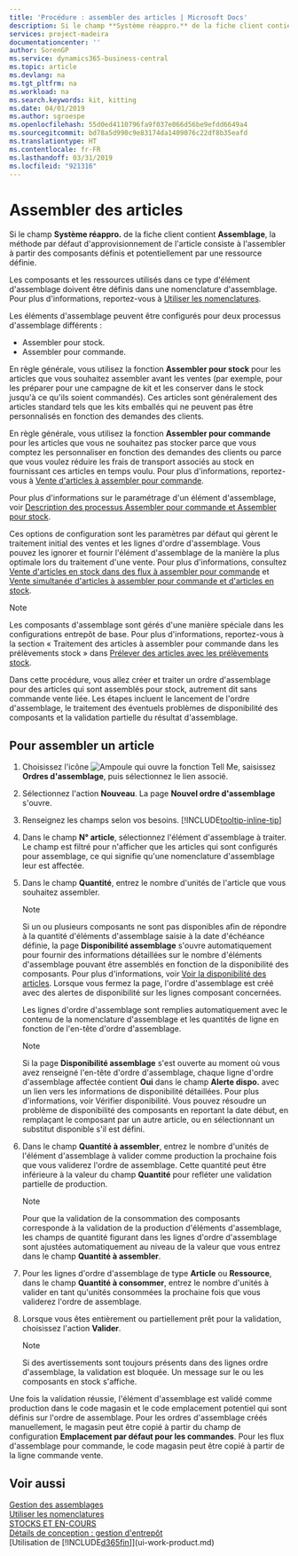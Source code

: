 ```yaml
---
title: 'Procédure : assembler des articles | Microsoft Docs'
description: Si le champ **Système réappro.** de la fiche client contient **Assemblage**, la méthode par défaut d'approvisionnement de l'article consiste à l'assembler à partir des composants définis et potentiellement par une ressource définie.
services: project-madeira
documentationcenter: ''
author: SorenGP
ms.service: dynamics365-business-central
ms.topic: article
ms.devlang: na
ms.tgt_pltfrm: na
ms.workload: na
ms.search.keywords: kit, kitting
ms.date: 04/01/2019
ms.author: sgroespe
ms.openlocfilehash: 55d0ed4110796fa9f037e066d56be9efdd6649a4
ms.sourcegitcommit: bd78a5d990c9e83174da1409076c22df8b35eafd
ms.translationtype: HT
ms.contentlocale: fr-FR
ms.lasthandoff: 03/31/2019
ms.locfileid: "921316"
---
```

# <a name="assemble-items"></a>Assembler des articles
Si le champ **Système réappro.** de la fiche client contient **Assemblage**, la méthode par défaut d'approvisionnement de l'article consiste à l'assembler à partir des composants définis et potentiellement par une ressource définie.  

Les composants et les ressources utilisés dans ce type d'élément d'assemblage doivent être définis dans une nomenclature d'assemblage. Pour plus d'informations, reportez-vous à [Utiliser les nomenclatures](inventory-how-work-BOMs.md).  

Les éléments d'assemblage peuvent être configurés pour deux processus d'assemblage différents :  

-   Assembler pour stock.  
-   Assembler pour commande.  

En règle générale, vous utilisez la fonction **Assembler pour stock** pour les articles que vous souhaitez assembler avant les ventes (par exemple, pour les préparer pour une campagne de kit et les conserver dans le stock jusqu'à ce qu'ils soient commandés). Ces articles sont généralement des articles standard tels que les kits emballés qui ne peuvent pas être personnalisés en fonction des demandes des clients.  

En règle générale, vous utilisez la fonction **Assembler pour commande** pour les articles que vous ne souhaitez pas stocker parce que vous comptez les personnaliser en fonction des demandes des clients ou parce que vous voulez réduire les frais de transport associés au stock en fournissant ces articles en temps voulu. Pour plus d'informations, reportez-vous à [Vente d'articles à assembler pour commande](assembly-how-to-sell-items-assembled-to-order.md).  

Pour plus d'informations sur le paramétrage d'un élément d'assemblage, voir [Description des processus Assembler pour commande et Assembler pour stock](assembly-assemble-to-order-or-assemble-to-stock.md).  

Ces options de configuration sont les paramètres par défaut qui gèrent le traitement initial des ventes et les lignes d'ordre d'assemblage. Vous pouvez les ignorer et fournir l'élément d'assemblage de la manière la plus optimale lors du traitement d'une vente. Pour plus d'informations, consultez [Vente d'articles en stock dans des flux à assembler pour commande](assembly-how-to-sell-assemble-to-order-items-and-inventory-items-together.md) et [Vente simultanée d'articles à assembler pour commande et d'articles en stock](assembly-how-to-sell-assemble-to-order-items-and-inventory-items-together.md).

> [!NOTE]  
> Les composants d'assemblage sont gérés d'une manière spéciale dans les configurations entrepôt de base. Pour plus d'informations, reportez-vous à la section « Traitement des articles à assembler pour commande dans les prélèvements stock » dans [Prélever des articles avec les prélèvements stock](warehouse-how-to-pick-items-with-inventory-picks.md).   

Dans cette procédure, vous allez créer et traiter un ordre d'assemblage pour des articles qui sont assemblés pour stock, autrement dit sans commande vente liée. Les étapes incluent le lancement de l'ordre d'assemblage, le traitement des éventuels problèmes de disponibilité des composants et la validation partielle du résultat d'assemblage.

## <a name="to-assemble-an-item"></a>Pour assembler un article  
1.  Choisissez l'icône ![Ampoule qui ouvre la fonction Tell Me](media/ui-search/search_small.png "Dites-moi ce que vous voulez faire"), saisissez **Ordres d'assemblage**, puis sélectionnez le lien associé.  
2.  Sélectionnez l'action **Nouveau**. La page **Nouvel ordre d'assemblage** s'ouvre.  
3.  Renseignez les champs selon vos besoins. [!INCLUDE[tooltip-inline-tip](includes/tooltip-inline-tip_md.md)]
4.  Dans le champ **N° article**, sélectionnez l'élément d'assemblage à traiter. Le champ est filtré pour n'afficher que les articles qui sont configurés pour assemblage, ce qui signifie qu'une nomenclature d'assemblage leur est affectée.  
5.  Dans le champ **Quantité**, entrez le nombre d'unités de l'article que vous souhaitez assembler.  

    > [!NOTE]  
    >  Si un ou plusieurs composants ne sont pas disponibles afin de répondre à la quantité d'éléments d'assemblage saisie à la date d'échéance définie, la page **Disponibilité assemblage** s'ouvre automatiquement pour fournir des informations détaillées sur le nombre d'éléments d'assemblage pouvant être assemblés en fonction de la disponibilité des composants. Pour plus d'informations, voir [Voir la disponibilité des articles](inventory-how-availability-overview.md). Lorsque vous fermez la page, l'ordre d'assemblage est créé avec des alertes de disponibilité sur les lignes composant concernées.  

    Les lignes d'ordre d'assemblage sont remplies automatiquement avec le contenu de la nomenclature d'assemblage et les quantités de ligne en fonction de l'en-tête d'ordre d'assemblage.  

    > [!NOTE]  
    >  Si la page **Disponibilité assemblage** s'est ouverte au moment où vous avez renseigné l'en-tête d'ordre d'assemblage, chaque ligne d'ordre d'assemblage affectée contient **Oui** dans le champ **Alerte dispo.** avec un lien vers les informations de disponibilité détaillées. Pour plus d'informations, voir Vérifier disponibilité. Vous pouvez résoudre un problème de disponibilité des composants en reportant la date début, en remplaçant le composant par un autre article, ou en sélectionnant un substitut disponible s'il est défini.  

6.  Dans le champ **Quantité à assembler**, entrez le nombre d'unités de l'élément d'assemblage à valider comme production la prochaine fois que vous validerez l'ordre de assemblage. Cette quantité peut être inférieure à la valeur du champ **Quantité** pour refléter une validation partielle de production.  

    > [!NOTE]  
    >  Pour que la validation de la consommation des composants corresponde à la validation de la production d'éléments d'assemblage, les champs de quantité figurant dans les lignes d'ordre d'assemblage sont ajustées automatiquement au niveau de la valeur que vous entrez dans le champ **Quantité à assembler**.  
7.  Pour les lignes d'ordre d'assemblage de type **Article** ou **Ressource**, dans le champ **Quantité à consommer**, entrez le nombre d'unités à valider en tant qu'unités consommées la prochaine fois que vous validerez l'ordre de assemblage.
8.  Lorsque vous êtes entièrement ou partiellement prêt pour la validation, choisissez l'action **Valider**.  

    > [!NOTE]  
    >  Si des avertissements sont toujours présents dans des lignes ordre d'assemblage, la validation est bloquée. Un message sur le ou les composants en stock s'affiche.  

Une fois la validation réussie, l'élément d'assemblage est validé comme production dans le code magasin et le code emplacement potentiel qui sont définis sur l'ordre de assemblage. Pour les ordres d'assemblage créés manuellement, le magasin peut être copié à partir du champ de configuration **Emplacement par défaut pour les commandes**. Pour les flux d'assemblage pour commande, le code magasin peut être copié à partir de la ligne commande vente.  

## <a name="see-also"></a>Voir aussi
[Gestion des assemblages](assembly-assemble-items.md)  
[Utiliser les nomenclatures](inventory-how-work-BOMs.md)  
[STOCKS ET EN-COURS](inventory-manage-inventory.md)  
[Détails de conception : gestion d'entrepôt](design-details-warehouse-management.md)  
[Utilisation de [!INCLUDE[d365fin](includes/d365fin_md.md)]](ui-work-product.md)
